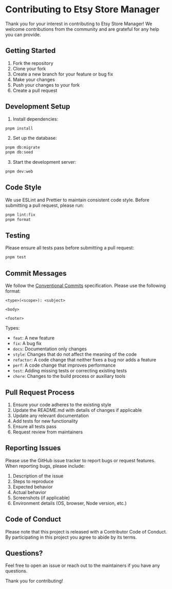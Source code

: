 # Contributing to Etsy Store Manager

Thank you for your interest in contributing to Etsy Store Manager! We welcome contributions from the community and are grateful for any help you can provide.

## Getting Started

1. Fork the repository
2. Clone your fork
3. Create a new branch for your feature or bug fix
4. Make your changes
5. Push your changes to your fork
6. Create a pull request

## Development Setup

1. Install dependencies:
```bash
pnpm install
```

2. Set up the database:
```bash
pnpm db:migrate
pnpm db:seed
```

3. Start the development server:
```bash
pnpm dev:web
```

## Code Style

We use ESLint and Prettier to maintain consistent code style. Before submitting a pull request, please run:

```bash
pnpm lint:fix
pnpm format
```

## Testing

Please ensure all tests pass before submitting a pull request:

```bash
pnpm test
```

## Commit Messages

We follow the [Conventional Commits](https://www.conventionalcommits.org/) specification. Please use the following format:

```
<type>(<scope>): <subject>

<body>

<footer>
```

Types:
- `feat`: A new feature
- `fix`: A bug fix
- `docs`: Documentation only changes
- `style`: Changes that do not affect the meaning of the code
- `refactor`: A code change that neither fixes a bug nor adds a feature
- `perf`: A code change that improves performance
- `test`: Adding missing tests or correcting existing tests
- `chore`: Changes to the build process or auxiliary tools

## Pull Request Process

1. Ensure your code adheres to the existing style
2. Update the README.md with details of changes if applicable
3. Update any relevant documentation
4. Add tests for new functionality
5. Ensure all tests pass
6. Request review from maintainers

## Reporting Issues

Please use the GitHub issue tracker to report bugs or request features. When reporting bugs, please include:

1. Description of the issue
2. Steps to reproduce
3. Expected behavior
4. Actual behavior
5. Screenshots (if applicable)
6. Environment details (OS, browser, Node version, etc.)

## Code of Conduct

Please note that this project is released with a Contributor Code of Conduct. By participating in this project you agree to abide by its terms.

## Questions?

Feel free to open an issue or reach out to the maintainers if you have any questions.

Thank you for contributing!